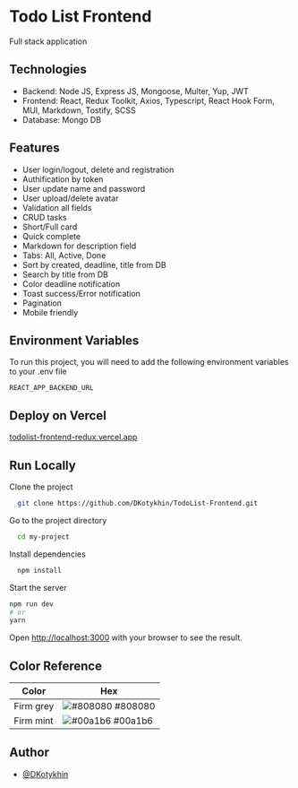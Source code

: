 
# Todo List Frontend

Full stack application

## Technologies

-   Backend: Node JS, Express JS, Mongoose, Multer, Yup, JWT
-   Frontend: React, Redux Toolkit, Axios, Typescript, React Hook Form, MUI, Markdown, Tostify, SCSS
-   Database: Mongo DB

## Features

-   User login/logout, delete and registration
-   Authification by token
-   User update name and password
-   User upload/delete avatar
-   Validation all fields
-   CRUD tasks
-   Short/Full card
-   Quick complete
-   Markdown for description field
-   Tabs: All, Active, Done
-   Sort by created, deadline, title from DB
-   Search by title from DB
-   Color deadline notification
-   Toast success/Error notification
-   Pagination
-   Mobile friendly


## Environment Variables

To run this project, you will need to add the following environment variables to your .env file

`REACT_APP_BACKEND_URL`



## Deploy on Vercel



  [todolist-frontend-redux.vercel.app](todolist-frontend-redux.vercel.app)



## Run Locally

Clone the project

```bash
  git clone https://github.com/DKotykhin/TodoList-Frontend.git
```

Go to the project directory

```bash
  cd my-project
```

Install dependencies

```bash
  npm install
```

Start the server

```bash
npm run dev
# or
yarn
```

Open [http://localhost:3000](http://localhost:3000) with your browser to see the result.

## Color Reference

| Color             | Hex                                                                |
| ----------------- | ------------------------------------------------------------------ |
| Firm grey | ![#808080](https://via.placeholder.com/10/333333?text=+) #808080 |
| Firm mint | ![#00a1b6](https://via.placeholder.com/10/00a1b6?text=+) #00a1b6 |


## Author

- [@DKotykhin](https://github.com/DKotykhin)

